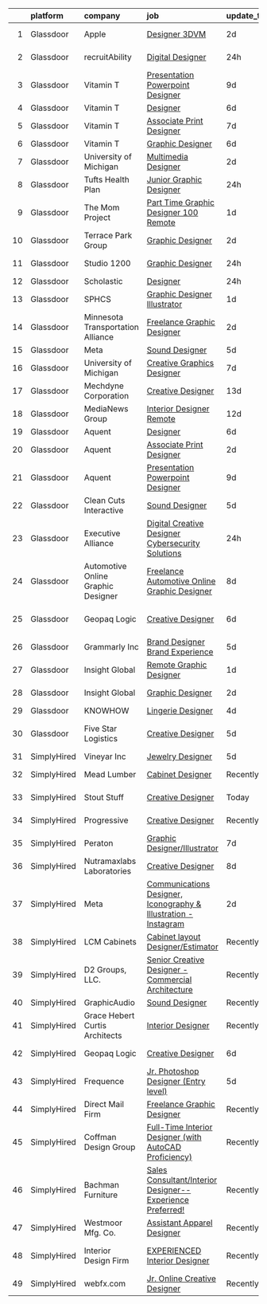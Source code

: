 

|    | platform    | company                            | job                                                                                                                                                                                                                                                                                                                                                                                                                                                                                                                                                                                                                                                                                                                                                                                                                                                                                                                                                                       | update_time   | location                    |
|---:|:------------|:-----------------------------------|:--------------------------------------------------------------------------------------------------------------------------------------------------------------------------------------------------------------------------------------------------------------------------------------------------------------------------------------------------------------------------------------------------------------------------------------------------------------------------------------------------------------------------------------------------------------------------------------------------------------------------------------------------------------------------------------------------------------------------------------------------------------------------------------------------------------------------------------------------------------------------------------------------------------------------------------------------------------------------|:--------------|:----------------------------|
|  1 | Glassdoor   | Apple                              | [Designer  3DVM](https://www.glassdoor.com/partner/jobListing.htm?pos=129&ao=1136043&s=58&guid=00000182afbad608948d069c7a3be350&src=GD_JOB_AD&t=SR&vt=w&cs=1_693d7ac6&cb=1660805633875&jobListingId=1008071542677&jrtk=3-0-1ganrllh82p8t001-1ganrllho2g8u000-623c9fb11d25391f-)                                                                                                                                                                                                                                                                                                                                                                                                                                                                                                                                                                                                                                                                                           | 2d            | Cupertino, CA               |
|  2 | Glassdoor   | recruitAbility                     | [Digital Designer](https://www.glassdoor.com/partner/jobListing.htm?pos=107&ao=1110586&s=58&guid=00000182afbad608948d069c7a3be350&src=GD_JOB_AD&t=SR&vt=w&ea=1&cs=1_28f5d684&cb=1660805633872&jobListingId=1008076562192&cpc=6193B0C32834B022&jrtk=3-0-1ganrllh82p8t001-1ganrllho2g8u000-84f7aba4a536d701--6NYlbfkN0CGG9KWCDlpnNsyBDyIiP_Q0811kl3MMa1wmNp0I1WtkTaTZU1gJWaiKEGe9oYuZ3B6YAoH_Bgr2TD3KjgDmiHUOhKiKP4NWpcFQBTraWpSjZqfkSRyLtUPyu-Aqai5mIQd7y0kWZVt_6ww7vSofiA2oQj8SlSMptj0ggTaq51RLEh50rfiPSDOFe5oJ5_cUNwr7GIGDCTvhhkkTb04vTYZjfgjMRBXv8vdO8yioJiv-ZO-LwnoBQqqAf02Oj6bp1SYasRzJ9r7Z4S6IvRDkE7Y_uKlDUpQ4lT7Uthfyevh2IOBI8_2TFPizoXrnzDpZpNnlbDDEltVUcp7_3wgN5w--XmHg6ct-bFC-f7DdGNWTGADcHUfbdgJsvZ0W0wqnnfIpQDcg4983WF_OlNcTOGxae-Dzu-oyQVjIr0p4GTTGADCazGTAF4JiHef-I8GCQUoWbmOZRjJvd-Th069BnIgtczsMIp13ihDZKPMWxYLguXx7lxP6EjGPGGVwoiHWfiLMsTAighzsJUvXF-cS6e1)                                                                                               | 24h           | Leander, TX                 |
|  3 | Glassdoor   | Vitamin T                          | [Presentation   Powerpoint Designer](https://www.glassdoor.com/partner/jobListing.htm?pos=113&ao=1110586&s=58&guid=00000182afbad608948d069c7a3be350&src=GD_JOB_AD&t=SR&vt=w&cs=1_d515ef18&cb=1660805633874&jobListingId=1008060440907&cpc=FB7E4A1762AE5BEC&jrtk=3-0-1ganrllh82p8t001-1ganrllho2g8u000-7b125b6b6891fb07--6NYlbfkN0DMrcEu7yrtATojKJA7cEzGQ3FdRGWLh0CZQInL4ECGI6k5tN82kdM0cJmh4vC7Ggg4SHAspzko-y_G6PS2Oo9RHeR2BOLdDx4Oruep3pZDaiDQn5e4aDrmx7JJJjymfqOfiEVOHXjXgZhAc887K4GFUufqTYIoc9RhEJjXorDCCFM6xSfd-GlPnjtoF9GkZP0jW-UqZsK-wIoH3ZEbqMD7BaMO_7YNYwoWxYgWHIrv6hy_NVGd8fp7Lm0bLUF7Xt0oAhxM_t6cVCLGssaF00n8dmJxBnQo4L5vA1hvLwsT3DeO7vYtosjO_aIueBKV7lZodi5L6ADeJnlRVr8eV_MUn76xCAWqQoDbod9oyrF7zHGPCPVyNuktXr-TtQPXOvhHjZ7UQoYqCE4lm7uFbuhVlWzocBXt9FQo_f1PpwWYAbEfwvWTao9MfkOGMmBN57xd_gX-518Gnf9m4qHZSoiRqigM43-DZKVRJwVTPQq2Ag%3D%3D)                                                                                                                      | 9d            | Dallas, TX                  |
|  4 | Glassdoor   | Vitamin T                          | [Designer](https://www.glassdoor.com/partner/jobListing.htm?pos=110&ao=1110586&s=58&guid=00000182afbad608948d069c7a3be350&src=GD_JOB_AD&t=SR&vt=w&cs=1_206f4e3e&cb=1660805633873&jobListingId=1008067123848&cpc=334ABAF5D42DC775&jrtk=3-0-1ganrllh82p8t001-1ganrllho2g8u000-e8bbcd048685fe7b--6NYlbfkN0DMrcEu7yrtATojKJA7cEzGQ3FdRGWLh0CZQInL4ECGI6k5tN82kdM0OKoro5eXmjqyzEVUZnlHG5W5HgnjTC88c-rcu1gh7x9eskjIywpRYjw4aPvuzrFE_U9arxAWHvN-40LF8fAsb7feK6r0Bueh0bE4oowYdzlMtoGhnjVvnQJ1LHA7nccMjlIo7l9jyBpURPqONWXD0fwPlXbMrmIQDjDl38teio-RIPPd8SnBm3_4gCb_yJLknvpOwWTjZpY-CqLJBMHv86Yy4Ww7FcTX67ctEbwITNvwppvJlD5Rsy5Ak1IFKrzLoObW4paYaahf6pGDgr23rGe6_idic47ND4kAlC0MsQt4DMRYscs_1vUxH8UDK_g-jfZjVc7XiKVUb7H7HpATdutGAmh_AtxDJDIxfPwaO2iqplGPXpK74ZKbgvfXygI9KwibB-wt6CKEz8DsdWsdzlLJzCDJo1IRP91FrlMOnwo%3D)                                                                                                                                                              | 6d            | Remote                      |
|  5 | Glassdoor   | Vitamin T                          | [Associate Print Designer](https://www.glassdoor.com/partner/jobListing.htm?pos=116&ao=1110586&s=58&guid=00000182afbad608948d069c7a3be350&src=GD_JOB_AD&t=SR&vt=w&cs=1_ee3e80ea&cb=1660805633874&jobListingId=1008065785605&cpc=334ABAF5D42DC775&jrtk=3-0-1ganrllh82p8t001-1ganrllho2g8u000-3f2075a96d992cd4--6NYlbfkN0DMrcEu7yrtATojKJA7cEzGQ3FdRGWLh0CZQInL4ECGI6k5tN82kdM0OKoro5eXmjocCna2NqwWn_wGiL8oa93vyqBb6CrLsyOu5N_lpWo9JtVIEeGDe-5WXNYuIyTNJ-n9EiyV0UVL-NkVPQMr3qvrhELkXi4do3yxyKmhb9f3Fz98BHtUSnaO4GOM5mVRw0IyIQVXFFt81iMu65R4gtidj1RaWk8HuXtUz2wMovftN7fBnGzDLLEPx5vkRopnCbV3T3y8TSPFc2vDACbR3gGtGkIwCTB9ZCWxU8MM9tfWWjFie6kfWU1SORA3WOjXOkbL06GhRKzqiWXM9y-WFeW7fQ60Q0rJzHAXsKvCO6uqFj_paXk3JBF7cjbqwiXYWpIWOgP4-LK37h4KqSvpYZk4pz-ZQG51tACkAJNkAkVfb0EocjsoUR_SlO3RqaL9p2dVDpLncXEygJFMaG-zttJ5zVlHSvCsnnI%3D)                                                                                                                                              | 7d            | Remote                      |
|  6 | Glassdoor   | Vitamin T                          | [Graphic Designer](https://www.glassdoor.com/partner/jobListing.htm?pos=111&ao=1110586&s=58&guid=00000182afbad608948d069c7a3be350&src=GD_JOB_AD&t=SR&vt=w&cs=1_c7c8d1b9&cb=1660805633873&jobListingId=1008067438895&cpc=334ABAF5D42DC775&jrtk=3-0-1ganrllh82p8t001-1ganrllho2g8u000-aa8d4b2969764c0a--6NYlbfkN0DMrcEu7yrtATojKJA7cEzGQ3FdRGWLh0CZQInL4ECGI6k5tN82kdM0OKoro5eXmjqX99AmRX3Yw8ylM-wLnEvZqG-uz_R90RAnifz3vfQyi2zn8L0YdWanDjOweLKNtRuRAJV6LSBD2l1AgUfzcx6YopJLBYgVGW_Eo8j9UQBVvPGRP9VJOd_ctkMlHlvZ3RdoKS3Q_A_TPIV5naYt1lR3fLAj7taTxkFXmb_YGh9fYmWv74irToCHDqZZYIHXH-BTyNfiLLCJ2X74CzUvGVghTjUQWHXd-y8aQXFsesN0o6v1PTKLuoUWqoEM3TwSSJ7aPUcEQfU3oQGXoABmr41VyQERal_ZoHmVZ6Xgtn7A_sTHlm7SUYu5dGkbPTPLwvQ8oPdtvgYyoms_1D6NA2MjhOFCdGOawYJe3aJIfNfytjncQ3R0x9ho6yPAt51rWBLFLRF389dDhWnDqeKaseIBDtJgbs8HgoQ%3D)                                                                                                                                                      | 6d            | Remote                      |
|  7 | Glassdoor   | University of Michigan             | [Multimedia Designer](https://www.glassdoor.com/partner/jobListing.htm?pos=119&ao=1136043&s=58&guid=00000182afbad608948d069c7a3be350&src=GD_JOB_AD&t=SR&vt=w&cs=1_f330bbe7&cb=1660805633874&jobListingId=1008072860964&jrtk=3-0-1ganrllh82p8t001-1ganrllho2g8u000-939011b31acd5eb7-)                                                                                                                                                                                                                                                                                                                                                                                                                                                                                                                                                                                                                                                                                      | 2d            | Ann Arbor, MI               |
|  8 | Glassdoor   | Tufts Health Plan                  | [Junior Graphic Designer](https://www.glassdoor.com/partner/jobListing.htm?pos=118&ao=1136043&s=58&guid=00000182afbad608948d069c7a3be350&src=GD_JOB_AD&t=SR&vt=w&cs=1_b286d795&cb=1660805633874&jobListingId=1008076584296&jrtk=3-0-1ganrllh82p8t001-1ganrllho2g8u000-7dde6f76d0b004b1-)                                                                                                                                                                                                                                                                                                                                                                                                                                                                                                                                                                                                                                                                                  | 24h           | Remote                      |
|  9 | Glassdoor   | The Mom Project                    | [Part Time Graphic Designer  100  Remote ](https://www.glassdoor.com/partner/jobListing.htm?pos=106&ao=1110586&s=58&guid=00000182afbad608948d069c7a3be350&src=GD_JOB_AD&t=SR&vt=w&cs=1_073addf8&cb=1660805633872&jobListingId=1008074275055&cpc=FA84DF7EA1EC2398&jrtk=3-0-1ganrllh82p8t001-1ganrllho2g8u000-330ebd277f8126b8--6NYlbfkN0BDp_epf89aHDQhKpPegNJQ_ldQpEFZQsM9OcONMGxWx6pU56EKHF58QjVdAUvn2gX7La79Eyvjo0EYVnD72n8EaWrNnGwFGjAghniODtMkO-hKY88_AQtjaniY-Nm79hJJ9Ujq8EX508Fc0VbdHan5vkkbmIkPK6GbLeoeEJuIUQnP4Ew5ld3OSE543pFOD1BIW9AszybvxgM5LWvyZYYRNLZ988ZFjZMsqpHxQPd1sl29OA6dLkFAMPVk-H1as90iqyXY1mYMScvfi4iryYoJy934j4eMiO3JGda7Ad1fhsdnWg9x9htSnknGnQZCYlAhH05gufQM4TS9S7d8Bs65SgQQN29jF8KJoB1T4oLZNrDJKNcMRb2ZXNKWXBq0k6qzlLucjiqr0Hw5vzfULZEOFaOHxo5BK3kB36kZv78akcNZMjYbu89PFyFtqFipIHtX0F1S6apSQgeW4RVsSmhY3U-Eod5Kycah28_zLk7zZpfLNNBe6jlXWuNdfJibzeI7bX52hqwNluobXhzO2VbEnZsm-lqFqo5mib7gdqhe6mJy__FfBYqJLeWOvydyG6X5UE8qGq4lwQ%3D%3D)                | 1d            | Remote                      |
| 10 | Glassdoor   | Terrace Park Group                 | [Graphic Designer](https://www.glassdoor.com/partner/jobListing.htm?pos=101&ao=1110586&s=58&guid=00000182afbad608948d069c7a3be350&src=GD_JOB_AD&t=SR&vt=w&ea=1&cs=1_bfcf3ed8&cb=1660805633871&jobListingId=1008071771163&cpc=F583A5AE0DDDFE3A&jrtk=3-0-1ganrllh82p8t001-1ganrllho2g8u000-1d00a75cd6ac082a--6NYlbfkN0Bo_CM2a8GgFIiw_-9fb5ug3xmG_MFCzpxBl7ntROtVZTUTxHtYlRzz3lw_bP8ctj5GdDi05X6UjoVBm9mDJGIGWdcVjIqK8pDDmJmd-nspBUEUl_wy8LI9qwPmmidA7fEAc2HS7zcIM2VU1Lo_Z70hDIeXVdpCHNHoxpNIJTTu-2WsIY3EVyCX3PRbQ8PWsN-DRCYD9l9w7GT0KvYvGnBpcuzT1QJvE78D0a-vDi9_0NCXTZNffozzrsXkG9hFn41axhP83f4FwQ8gmrFjZOSuziu2h8BavPQLH_l1BgFjDSZJK1X1hJ4CboGHd4l5IqOCZPsCy4if-rm-06i_yhlTvNWajetK-4i2I5rFwV__UmKByERqdBpWyOV7wv4Rwhc5oy4uUcN-SKktksy2shZ-mUsjTrdFzH7genuYO_cNn4t0QadAzXRa-jfJMegjYzIqmWAmAjw3nxoiIJYyWKGK4KKpj5b84E1NDaMmriQVgfUxY3Ni1clP)                                                                                                                               | 2d            | Remote                      |
| 11 | Glassdoor   | Studio 1200                        | [Graphic Designer](https://www.glassdoor.com/partner/jobListing.htm?pos=121&ao=1136043&s=58&guid=00000182afbad608948d069c7a3be350&src=GD_JOB_AD&t=SR&vt=w&ea=1&cs=1_c42abdf3&cb=1660805633875&jobListingId=1008076499242&jrtk=3-0-1ganrllh82p8t001-1ganrllho2g8u000-27a5acb974c1b6ef-)                                                                                                                                                                                                                                                                                                                                                                                                                                                                                                                                                                                                                                                                                    | 24h           | Millburn, NJ                |
| 12 | Glassdoor   | Scholastic                         | [Designer](https://www.glassdoor.com/partner/jobListing.htm?pos=128&ao=1136043&s=58&guid=00000182afbad608948d069c7a3be350&src=GD_JOB_AD&t=SR&vt=w&cs=1_7806ec79&cb=1660805633875&jobListingId=1008077088656&jrtk=3-0-1ganrllh82p8t001-1ganrllho2g8u000-26289974226b13d3-)                                                                                                                                                                                                                                                                                                                                                                                                                                                                                                                                                                                                                                                                                                 | 24h           | Florida                     |
| 13 | Glassdoor   | SPHCS                              | [Graphic Designer Illustrator](https://www.glassdoor.com/partner/jobListing.htm?pos=105&ao=1110586&s=58&guid=00000182afbad608948d069c7a3be350&src=GD_JOB_AD&t=SR&vt=w&ea=1&cs=1_5c9b852e&cb=1660805633871&jobListingId=1008074283382&cpc=3DB599BF2F4828F0&jrtk=3-0-1ganrllh82p8t001-1ganrllho2g8u000-2a72cb7d6b3f9410--6NYlbfkN0Bi-g4OEguhQEx4pjzkmulzkFDPdVMQm6g82nLRMcVRUF5sKbzF-Q1eYkv0t9mq9R9KH19frlOITwmoHFU-9TEn7vGqjbj77RxIrSR7VdncGUwsi2Sm9TVJaiF0W9z9xa2ZMicEFrvtAL3-AW67ZvlXtTNXImf8kei1TlJFA8fYZL9-hLHSJBC9XB7HO-2M2na0Nnsr79j-Uc2vG_UvxZPpzVIP4eAu7aOMV9dmpzYLndLCa9FA6etdL2_h29tCBVQwO_H9MS6YDPfuQuCInNVT5LazeekUkQ2kZS1Ldp8KoWFLYmo2mhy1Gj2tasNAuEqlL16D67FXto6sLRSzEb5UBUw6EyUVCYuMtZhugJRS0gHo4f4dUaYze7Lpo5jzhXr3YUZOsNwMTAePcNp8v-cyzsMW0SXUSHUq7DMViXVHxrM__NtVTSPwwl3DseQTQ9dHS4sRdkoXUqYpOUO7lvgu-Rdog9U-lGlGKgXEjeHCysGNd15W-LgyC6w8S7mqaBI%3D)                                                                                                     | 1d            | Remote                      |
| 14 | Glassdoor   | Minnesota Transportation Alliance  | [Freelance Graphic Designer](https://www.glassdoor.com/partner/jobListing.htm?pos=102&ao=1110586&s=58&guid=00000182afbad608948d069c7a3be350&src=GD_JOB_AD&t=SR&vt=w&ea=1&cs=1_0b2289ed&cb=1660805633871&jobListingId=1008072021895&cpc=2CAED5C921A5F994&jrtk=3-0-1ganrllh82p8t001-1ganrllho2g8u000-ee6ff1d4bb3c0db0--6NYlbfkN0AYIUAOTS_slK1hxyk2KdLG8WZHXXsjSj694b9_x2q8aXeLO7nns8aawagvYkuNcE8mgQMH7ipWWSgfauYF0FYvvlKAuSQlWWdLSDic2zZNiIlWNgiV-y_X91g2oOa1y8PkvIVX_8Tm-MsWj2oe7qW1n_JzxOLrZtKmGNOEGiH7NuvHKyygc-IzGXipqWHXCEH9DGX16UBv9cx7SyQ_QCJgUUOXgVe5zBYX2S5WqEE67cGNQ1uyIxDvOraPNTeI2H0cPOgx7L25nWkok8Sgq44L3wkcug6U8RORR_6l7k7-7f-LZDB_CJNvhfwKKTKK8o-5zWdEzg-X4cavvW_He-opD-MMdmej6r36NhLbFU1mqo6xxi2ZZhzGWlPWFPEDOT9qFrk3gppCSytiv1W2zjAC9GFk2TxZEjUC4HuV1bqgMz-siQWnkO8nTf2GOqjSswt7v_y85qrzvkJxzmePyQG3Y4wBwY9GjPVT9CgN7lZblh5th4ag36Rm)                                                                                                                     | 2d            | Remote                      |
| 15 | Glassdoor   | Meta                               | [Sound Designer](https://www.glassdoor.com/partner/jobListing.htm?pos=126&ao=1136043&s=58&guid=00000182afbad608948d069c7a3be350&src=GD_JOB_AD&t=SR&vt=w&cs=1_c655867a&cb=1660805633875&jobListingId=1008068607284&jrtk=3-0-1ganrllh82p8t001-1ganrllho2g8u000-994aa574a818d0ec-)                                                                                                                                                                                                                                                                                                                                                                                                                                                                                                                                                                                                                                                                                           | 5d            | Remote                      |
| 16 | Glassdoor   | University of Michigan             | [Creative Graphics Designer](https://www.glassdoor.com/partner/jobListing.htm?pos=122&ao=1136043&s=58&guid=00000182afbad608948d069c7a3be350&src=GD_JOB_AD&t=SR&vt=w&cs=1_61b79b96&cb=1660805633875&jobListingId=1008065687842&jrtk=3-0-1ganrllh82p8t001-1ganrllho2g8u000-6242c3230d8dd0e6-)                                                                                                                                                                                                                                                                                                                                                                                                                                                                                                                                                                                                                                                                               | 7d            | Ann Arbor, MI               |
| 17 | Glassdoor   | Mechdyne Corporation               | [Creative Designer](https://www.glassdoor.com/partner/jobListing.htm?pos=130&ao=1136043&s=58&guid=00000182afbad608948d069c7a3be350&src=GD_JOB_AD&t=SR&vt=w&ea=1&cs=1_ccbe2f4a&cb=1660805633875&jobListingId=1008053541596&jrtk=3-0-1ganrllh82p8t001-1ganrllho2g8u000-e1701add8073a21d-)                                                                                                                                                                                                                                                                                                                                                                                                                                                                                                                                                                                                                                                                                   | 13d           | Mountain View, CA           |
| 18 | Glassdoor   | MediaNews Group                    | [Interior Designer  Remote ](https://www.glassdoor.com/partner/jobListing.htm?pos=127&ao=1136043&s=58&guid=00000182afbad608948d069c7a3be350&src=GD_JOB_AD&t=SR&vt=w&ea=1&cs=1_4208c529&cb=1660805633875&jobListingId=1008055665163&jrtk=3-0-1ganrllh82p8t001-1ganrllho2g8u000-3cca9c3313ebc396-)                                                                                                                                                                                                                                                                                                                                                                                                                                                                                                                                                                                                                                                                          | 12d           | Chicago, IL                 |
| 19 | Glassdoor   | Aquent                             | [Designer](https://www.glassdoor.com/partner/jobListing.htm?pos=115&ao=1110586&s=58&guid=00000182afbad608948d069c7a3be350&src=GD_JOB_AD&t=SR&vt=w&cs=1_193ab125&cb=1660805633874&jobListingId=1008067092714&cpc=654405A9B1E0A9F5&jrtk=3-0-1ganrllh82p8t001-1ganrllho2g8u000-ac64986e2b4de6e5--6NYlbfkN0DMrcEu7yrtATojKJA7cEzGQ3FdRGWLh0CZQInL4ECGI9gD0Wolx9R2EDT7B77c2cQiCSnbCMQd_C_cLuDUtmt5n2aq-cPqxY8Jm8ZvfC8O7effs3tyA7wAgUar14u2AaVu0T8dKG3X8em2znhIB4hYljeJCSSTjzab9F-K2WdTRK-0vu_rGacgnl0DvbgZMqzmgQ4Ap6iDQdR90bB_zOIwkAGtftFrXo2hZOMF7N_cwoW9zZoW5aX1yV93ScsOMtTujN11RHeznAHqgILvIFNajy9vre09q7RjNuRrV7-C3ZTRlumfDKFSQX_78eiEAZ39VG6o1XQX93E8jnREH6pLQy5Y72By4qaxCHzCjarop4CakTtxKL89_7otwErMGAKr1yLzL_lgWq_lmDNfCsbBXey3nuGFGMU9FiYGaBtMN7_ZFC3jiYC2uy_4xvOQUkwR-YaDrAO8oDw79ePf2W56)                                                                                                                                                                            | 6d            | Remote                      |
| 20 | Glassdoor   | Aquent                             | [Associate Print Designer](https://www.glassdoor.com/partner/jobListing.htm?pos=108&ao=1110586&s=58&guid=00000182afbad608948d069c7a3be350&src=GD_JOB_AD&t=SR&vt=w&cs=1_fc64d2d5&cb=1660805633872&jobListingId=1008071958967&cpc=334ABAF5D42DC775&jrtk=3-0-1ganrllh82p8t001-1ganrllho2g8u000-00f356cc2357cb46--6NYlbfkN0DMrcEu7yrtATojKJA7cEzGQ3FdRGWLh0CZQInL4ECGI9gD0Wolx9R2EDT7B77c2cT3jsZRKD9cpf2kSZ8aJawxUGuPKwAXb6krssOLydSUOabMRWaagORXU-_kQyICX94AxzDdSMaltvHcbW16VRvCp3YuoA-VoKBJuiFGTVdItmlc4jxb0bgyehk_69mNxX5xut-TrNVpDnDL8xaA0Ue7qkfBkmdQblOaUKf-6mA5wNk9qxqfV0F0qu0-y2dGp1ErhfRvoGEA8d3JqnvdFJvVtA7LDuHPqpMRn1mpxDJeVaUrqntIvytCqTowpRW8YJmUTekxSjR4Q-AcJ_3t8aW7qXBn7Eo53UGZ3IGgA3dxqZ85TQAV5s41k_yHTnTWWJh_QZURhvYNF_AMv3jTm4mJuDde1ExyVAEGlVwg5Db1HoaiJWbcWRXocJ4L9y763DQExTI6AE7TEQLxzGHJgR46)                                                                                                                                                            | 2d            | Remote                      |
| 21 | Glassdoor   | Aquent                             | [Presentation   Powerpoint Designer](https://www.glassdoor.com/partner/jobListing.htm?pos=114&ao=1110586&s=58&guid=00000182afbad608948d069c7a3be350&src=GD_JOB_AD&t=SR&vt=w&cs=1_35f6ae8b&cb=1660805633874&jobListingId=1008060511774&cpc=6FC5BA77C9A4CD78&jrtk=3-0-1ganrllh82p8t001-1ganrllho2g8u000-0825ee02fb3b4752--6NYlbfkN0DMrcEu7yrtATojKJA7cEzGQ3FdRGWLh0CZQInL4ECGI9gD0Wolx9R2v-Aex0-GK06auykW-pqZnuDoAxGFJzIWpitkMI7AcCDFD4b6z2cDtyBa5ZlN8SnfQiXUBmFrFlbx2asWHAn4qTH_4DuPjejzzF93kV9AHRmFbAFys8G1VcM_FuOBZuSjNcxH8yhSm81WjDn-6KYY58U6TuIlso4RI29YmSJxPD9_M6AzJyrrjUKRIvu4ugvd4kydfvGC3gZ_ANmgMmB4EW9LElvPYBuXNShnGUg8WAdFA9sI1EIQd_ieg-9emlnIcCsZYsXFpwAPBLkpIyJ4z2Xb9cMYOvycUze9sckT7rXfW8CGe1IGfZgQBt6hUabcQgCzVp7OKP04CE32Ttyl1s1wR25U5qDvTLVs-kYkgmbgd45rYmtZIIM6mk5gzbZUGOHrXKFhhT3rlp41tApksQ%3D%3D)                                                                                                                                                      | 9d            | Dallas, TX                  |
| 22 | Glassdoor   | Clean Cuts Interactive             | [Sound Designer](https://www.glassdoor.com/partner/jobListing.htm?pos=103&ao=1110586&s=58&guid=00000182afbad608948d069c7a3be350&src=GD_JOB_AD&t=SR&vt=w&ea=1&cs=1_e1e104fc&cb=1660805633871&jobListingId=1008068462835&cpc=FAE5E775D180B2FB&jrtk=3-0-1ganrllh82p8t001-1ganrllho2g8u000-180f36a67d041096--6NYlbfkN0BdWmvb-rJl2QNnPZsqfom0WtyBpRDZD-qGOAPpXEAerX6a6oApLbNube8VIkmBRry4WGRoB0qsfFORcDwlv5J-Sd2QpNdWVPU3rpOKe16b-v51oCGYFn1Gg0GCh9sLO-2YemhZ2pKU_mGnQ6gmjy9PJXCZWcP9S85pmy_gMB17x15owpHU1MnjT43sqb3YyQDMtbN6UanXYfeZfxIMGF_Lw-b8sMWuuBBQ96vPR4arz_4NMefZOz7FDz79jjie9okax200VjPKRJHqJTr7A5dibYfsWoavA8HWM35oXap8dhJmyUOQ5JwRcxn3pcmTtnUYn_Quc7v3m-dGG12O_eVlc0Y7VDU9FheP1MFPhCynFh1w704wwzB-7sWsWwn7hG4F_9VtDqKh-RmhXcI7m3EHLKCxgN_BMSodMOAuigUP1K-Zvk1mWLoSzkOjs1vnegVS2iBSFieb9RYIMdmYBLP3W9PQbNRbQkY8RLDqUbt7uPbVfZ0-ZW17)                                                                                                                                 | 5d            | Remote                      |
| 23 | Glassdoor   | Executive Alliance                 | [Digital Creative Designer  Cybersecurity Solutions](https://www.glassdoor.com/partner/jobListing.htm?pos=104&ao=1110586&s=58&guid=00000182afbad608948d069c7a3be350&src=GD_JOB_AD&t=SR&vt=w&ea=1&cs=1_22a91aad&cb=1660805633871&jobListingId=1008077003313&cpc=9FFE37255B2C047E&jrtk=3-0-1ganrllh82p8t001-1ganrllho2g8u000-99962b6d6488a759--6NYlbfkN0CwzYGXvs7IoeNFs0Zh-VdXiH8J6jyQ3NSSlcfr-Qk_wxbHmGsP4nGx7LNB6r8l1gqHLaHTD8jwTRLBBP1qx1Mr0jXDkyiEX6JygfShoCK65xvyy3EMQ_zt1HgX-lgRR7_2o_TBwt6BzDnkgKBYIWt2BpqDdFjCAy75ZGyGoPLTeNJww8Aks2b2Wh1PpJ329tTIl9MNK9ft4K737j756DQRlClQ_QY-7dVZRtgvP6HK_IBjKFAl60kaxUIiLiJkmC0PUfajiWs68Pf0cvmtnhtBtRqA_U0doIKxeGRLL8kEv4sEt3Oj-1Ipn3rAcV9wGQi48x3lJ8VIwMy1nH-iorfoL-aatCurxnN04nSF73tM-_HC6FZ-8DjntBUiUeGpb3hfdII3iY3cfVfyqEvG-c8d8M2Nqkhtcd49So722YFY-pX5yd9vdHUcqqYTHK2GEHMc73Q_WuEGsxT_SARDYpbCQvTT8OSkTZGRrOuHIdLWLZ3WTaop-r7gLi8VYC-9Nyldoy625O3L_OPL0stliGRAgW33yrVp9zHb2h1kE0DA2FzRm_eDQIA3CSWyH9i1o3v7mXwLVo2MEA%3D%3D) | 24h           | New York, NY                |
| 24 | Glassdoor   | Automotive Online Graphic Designer | [Freelance Automotive Online Graphic Designer](https://www.glassdoor.com/partner/jobListing.htm?pos=112&ao=1110586&s=58&guid=00000182afbad608948d069c7a3be350&src=GD_JOB_AD&t=SR&vt=w&ea=1&cs=1_41c9c130&cb=1660805633874&jobListingId=1008062665826&cpc=32EE424DE2B657EB&jrtk=3-0-1ganrllh82p8t001-1ganrllho2g8u000-e6cba8c07fc3ce8d--6NYlbfkN0DErd5I9McD7cRkBvdvpgLNNu9G_nar-sNj4cKQCjkRCIjXfPSy6d0xbkvT_D_ecSKPU5kzDGHqsOjaScAUUXJUGrP7g0KKBrC0EO4e1OLVkrrVXnn7f-vdUbM7rPXDvMD-B57H2IXrZzXhxrBqvEGn4_HY80ZEM-UwUUpuvLDQnlVgBdCbn-mi4t41Tci38kxRzKerkzMDRjnqM5p6wb_JUiTulQVmZ1vmmr8-ieiww-AXWMHcRW3fCiA-Lv0t6b9Jvo4vkgpkVHGAs4cZW6GTl0wwRPrs5LVnAtgLf7RFZL67LruQ4y1IO9LgE9ex8m04HJXaLTEKzBQDKGiWnDUpe3-lJaBWxiFQ5SFWOEcUF6bCPL0tfWU7uEdBrs7-C2mPAi1zpyiG14CJrKbpstmKx_tYwgN1DFBwwDnfsnbwrqd8je_i5aSvRl75c2AwR7SbNdYMRKYHaYtsgs4YqjAUoVbZfSg9S9qNa5uNh-CIDEIpsOcMgx0KjpOB0z5fxENe4lC03RMP04dbFrwoNCvDFtIwbEbPsfI%3D)                                                     | 8d            | Remote                      |
| 25 | Glassdoor   | Geopaq Logic                       | [Creative Designer](https://www.glassdoor.com/partner/jobListing.htm?pos=124&ao=1136043&s=58&guid=00000182afbad608948d069c7a3be350&src=GD_JOB_AD&t=SR&vt=w&ea=1&cs=1_a86db3fb&cb=1660805633875&jobListingId=1008067175091&jrtk=3-0-1ganrllh82p8t001-1ganrllho2g8u000-c6086b1129f11c3c-)                                                                                                                                                                                                                                                                                                                                                                                                                                                                                                                                                                                                                                                                                   | 6d            | Ridgefield Park, Bergen, NJ |
| 26 | Glassdoor   | Grammarly  Inc                     | [Brand Designer  Brand Experience](https://www.glassdoor.com/partner/jobListing.htm?pos=125&ao=1136043&s=58&guid=00000182afbad608948d069c7a3be350&src=GD_JOB_AD&t=SR&vt=w&cs=1_6b23ea41&cb=1660805633875&jobListingId=1008069046197&jrtk=3-0-1ganrllh82p8t001-1ganrllho2g8u000-f80aa1f85966e5c9-)                                                                                                                                                                                                                                                                                                                                                                                                                                                                                                                                                                                                                                                                         | 5d            | Remote                      |
| 27 | Glassdoor   | Insight Global                     | [Remote Graphic Designer](https://www.glassdoor.com/partner/jobListing.htm?pos=109&ao=1110586&s=58&guid=00000182afbad608948d069c7a3be350&src=GD_JOB_AD&t=SR&vt=w&ea=1&cs=1_9fedad36&cb=1660805633873&jobListingId=1008074712810&cpc=F41FEAB56D215062&jrtk=3-0-1ganrllh82p8t001-1ganrllho2g8u000-fb366ee89e6fc0e8--6NYlbfkN0BKkHZu3wF05EeDimN_p6sYpKCMArvwa95YdH7UpkaBCkTAlOdu2lVgOjnIvSmYTqfdgaR_BWnDQExihk1U2JzHs5oQvI8sAJQzTyHbfsiQgVyC-EDoQSchdQFT8cHD93EpIKcat8Nf6HqkcKaW0PeTDGa0fltAZD0N4uBrCf135fxZ4BNnrG9IqfOziX9pDSHN75010bC1tmKREf824iiNlgecebKsaA_2UP39vDKKGzz1xqMb-_2l4pn9sTVtW8g6dtVq6ySFKdS2tBG7vu8dPdkZL14bwzKFADKmLQuEQ3ofM68Vfr-4VO_us6OHaeSLEIE0jE5YU2k78mcNjhgfm3OQCsLV1_QDJZgY4Bt2RVe1rFZgM42H-t83BQtHyfLj4_o_ZHnaNM1tAb1PeCGjpJJ8tjU5QABPMz71WjQFi6tHvX7CBDmTXvwgyEqpXc7fERo2k2jQ1T7fIaYkZ3LBKcdFbTwFrCRN8FBRhGSn4P-_7zmVZfRRHpo38tHojB3ivQ04s1bt6Q%3D%3D)                                                                                            | 1d            | Remote                      |
| 28 | Glassdoor   | Insight Global                     | [Graphic Designer](https://www.glassdoor.com/partner/jobListing.htm?pos=117&ao=1110586&s=58&guid=00000182afbad608948d069c7a3be350&src=GD_JOB_AD&t=SR&vt=w&ea=1&cs=1_c9a99d00&cb=1660805633874&jobListingId=1008072469756&cpc=9908D8D4413DBB8A&jrtk=3-0-1ganrllh82p8t001-1ganrllho2g8u000-94bc4dfec7494e9c--6NYlbfkN0BKkHZu3wF05EeDimN_p6sYpKCMArvwa95YdH7UpkaBCuXZAtggzO9lWFPdGsiWEnWoZKOtGEPRM2VDjm19OBMzX7uidoA9K6x6e119oZHhSg-cTAe1kYo1YZr0R8xgKo_Nm_6Iax-6L00BR3UBTLOWYv6fNRwXUwiMpRoMu4HTQtFGovdlvFxlR8XhnDwa19PDaqXFu5ypf1XdjSek_jFRxMRnnQAcnmCmQpTC8zvFpb09UIbKjT_G7DmP0alvC_KwTidfd7wMtZiPQSX-970pdk5uCj1_dtA5yaDdTM9ODhQHkIiUVJWKdpNWBLedYELr-LO0-uIW2k7CmT8c6RpFBNlXZvqH-ie1mKXmtxPtVq3qx5vDG4jU274JPNy9Ef8mPW7A4IGLxxQq4inFVFHcs_P1O981LvJPPF0yh2Tg5KfQ1u8h1oUOklqd0cdI3vJBmYNACuTSQBm4OUtPmnFqZSYqw-FmPC4vvgUT9xauYrPJoktzUKHidWlEz8xNP9oL4Mf2EsBR1A%3D%3D)                                                                                                   | 2d            | San Ramon, CA               |
| 29 | Glassdoor   | KNOWHOW                            | [Lingerie Designer](https://www.glassdoor.com/partner/jobListing.htm?pos=123&ao=1136043&s=58&guid=00000182afbad608948d069c7a3be350&src=GD_JOB_AD&t=SR&vt=w&ea=1&cs=1_c8da5f52&cb=1660805633875&jobListingId=1008070072396&jrtk=3-0-1ganrllh82p8t001-1ganrllho2g8u000-b10474303caeb3ad-)                                                                                                                                                                                                                                                                                                                                                                                                                                                                                                                                                                                                                                                                                   | 4d            | Remote                      |
| 30 | Glassdoor   | Five Star Logistics                | [Creative Designer](https://www.glassdoor.com/partner/jobListing.htm?pos=120&ao=1136043&s=58&guid=00000182afbad608948d069c7a3be350&src=GD_JOB_AD&t=SR&vt=w&ea=1&cs=1_550c9301&cb=1660805633874&jobListingId=1008068950714&jrtk=3-0-1ganrllh82p8t001-1ganrllho2g8u000-01125f4d17e936b9-)                                                                                                                                                                                                                                                                                                                                                                                                                                                                                                                                                                                                                                                                                   | 5d            | Ridgefield Park, Bergen, NJ |
| 31 | SimplyHired | Vineyar Inc                        | [Jewelry Designer](https://www.simplyhired.com/job/AtL1NnpSpGH7hBiYPPnF9O9hplf2cxYsivdjvqPLFWsuEOIVkX6ONA?q=creative+designer)                                                                                                                                                                                                                                                                                                                                                                                                                                                                                                                                                                                                                                                                                                                                                                                                                                            | 5d            | Remote                      |
| 32 | SimplyHired | Mead Lumber                        | [Cabinet Designer](https://www.simplyhired.com/job/RTmvH5muGADe0-gnzbxrNdGeiCnk1jVXCtS1wr-snSwBqGSmbbArmw?q=creative+designer)                                                                                                                                                                                                                                                                                                                                                                                                                                                                                                                                                                                                                                                                                                                                                                                                                                            | Recently      | Beatrice, NE                |
| 33 | SimplyHired | Stout Stuff                        | [Creative Designer](https://www.simplyhired.com/job/p2y3IXzjioVxf6klW9mJ47LaFceGDOEj3dhRP20FbmixKNThnHjNvw?q=creative+designer)                                                                                                                                                                                                                                                                                                                                                                                                                                                                                                                                                                                                                                                                                                                                                                                                                                           | Today         | Bentonville, AR             |
| 34 | SimplyHired | Progressive                        | [Creative Designer](https://www.simplyhired.com/job/P5V0LA5lhCVA91nvII-JnFpV-MXmV5ksnqbn7P47PgR9l0cPJCGCCQ?q=creative+designer)                                                                                                                                                                                                                                                                                                                                                                                                                                                                                                                                                                                                                                                                                                                                                                                                                                           | Recently      | United States               |
| 35 | SimplyHired | Peraton                            | [Graphic Designer/Illustrator](https://www.simplyhired.com/job/qPgY2eAAXeFVDClMPiv6aQ7SNQJC_3pr_mCUUoX7ucxkvEQHNHj-lA?q=creative+designer)                                                                                                                                                                                                                                                                                                                                                                                                                                                                                                                                                                                                                                                                                                                                                                                                                                | 7d            | Chantilly, VA               |
| 36 | SimplyHired | Nutramaxlabs Laboratories          | [Creative Designer](https://www.simplyhired.com/job/KTAkEDjWo4BDtZT_yBNAqq-27iOfTmRK95P1NXYPpHlJ8W3OHVxXUw?q=creative+designer)                                                                                                                                                                                                                                                                                                                                                                                                                                                                                                                                                                                                                                                                                                                                                                                                                                           | 8d            | Lancaster, SC               |
| 37 | SimplyHired | Meta                               | [Communications Designer, Iconography & Illustration - Instagram](https://www.simplyhired.com/job/UA3cemSY52K-s43oo8Z5jPtFXNweeSWGTd13OpxNA5fBIUL4krZI3Q?q=creative+designer)                                                                                                                                                                                                                                                                                                                                                                                                                                                                                                                                                                                                                                                                                                                                                                                             | 2d            | Remote                      |
| 38 | SimplyHired | LCM Cabinets                       | [Cabinet layout Designer/Estimator](https://www.simplyhired.com/job/DGSlfiUPWVOU_IlQXYWu3NE8c65_nAMngwGpdSuOIPTgYpGha4wvXw?q=creative+designer)                                                                                                                                                                                                                                                                                                                                                                                                                                                                                                                                                                                                                                                                                                                                                                                                                           | Recently      | Monroe, WA                  |
| 39 | SimplyHired | D2 Groups, LLC.                    | [Senior Creative Designer - Commercial Architecture](https://www.simplyhired.com/job/Yzphuvu4v4KIeGAg97r-GC4K2aaGuq7WuIAfSSpOBYl9P_dmzDtnLw?q=creative+designer)                                                                                                                                                                                                                                                                                                                                                                                                                                                                                                                                                                                                                                                                                                                                                                                                          | Recently      | King of Prussia, PA         |
| 40 | SimplyHired | GraphicAudio                       | [Sound Designer](https://www.simplyhired.com/job/tpxG3u0VMzCKteQYdKolpCqGoSBv-BSP6-ugLnAgXYs5lOtcbAckwg?q=creative+designer)                                                                                                                                                                                                                                                                                                                                                                                                                                                                                                                                                                                                                                                                                                                                                                                                                                              | Recently      | Remote                      |
| 41 | SimplyHired | Grace Hebert Curtis Architects     | [Interior Designer](https://www.simplyhired.com/job/P4uYYbTk44YufM37BPFLKpQnRPhgT-TJJnBVKOfPULdXvverRsfOJA?q=creative+designer)                                                                                                                                                                                                                                                                                                                                                                                                                                                                                                                                                                                                                                                                                                                                                                                                                                           | Recently      | New Orleans, LA             |
| 42 | SimplyHired | Geopaq Logic                       | [Creative Designer](https://www.simplyhired.com/job/OWAjllg1cO-gbobrQzNdeQ3OQiErhAj_4aNspULCBlQcvTm99Pz67w?q=creative+designer)                                                                                                                                                                                                                                                                                                                                                                                                                                                                                                                                                                                                                                                                                                                                                                                                                                           | 6d            | Ridgefield Park, NJ         |
| 43 | SimplyHired | Frequence                          | [Jr. Photoshop Designer (Entry level)](https://www.simplyhired.com/job/xTWYgcxs-MGipgF-C8xs3s4d3yLHkI8xoAtvKZaBwhzBiO3S7igRyA?q=creative+designer)                                                                                                                                                                                                                                                                                                                                                                                                                                                                                                                                                                                                                                                                                                                                                                                                                        | 5d            | Remote                      |
| 44 | SimplyHired | Direct Mail Firm                   | [Freelance Graphic Designer](https://www.simplyhired.com/job/UAWAJO5Zuoq_05Sn5bB89OQBH5fsmBfgLGyALbbesiMObR8UsXk4rw?q=creative+designer)                                                                                                                                                                                                                                                                                                                                                                                                                                                                                                                                                                                                                                                                                                                                                                                                                                  | Recently      | Remote                      |
| 45 | SimplyHired | Coffman Design Group               | [Full-Time Interior Designer (with AutoCAD Proficiency)](https://www.simplyhired.com/job/Xx7hJsbn6OIObeoohRD70Y4VdH0y_sC279UDSdlsem1MGWNh8Uj_rg?q=creative+designer)                                                                                                                                                                                                                                                                                                                                                                                                                                                                                                                                                                                                                                                                                                                                                                                                      | Recently      | Naples, FL                  |
| 46 | SimplyHired | Bachman Furniture                  | [Sales Consultant/Interior Designer-- Experience Preferred!](https://www.simplyhired.com/job/6TuJt7dhkjzybzgT-N8n2n4rIMgK9cfgACJfhp90n_CRte5UgeCTFg?q=creative+designer)                                                                                                                                                                                                                                                                                                                                                                                                                                                                                                                                                                                                                                                                                                                                                                                                  | Recently      | Milwaukee, WI               |
| 47 | SimplyHired | Westmoor Mfg. Co.                  | [Assistant Apparel Designer](https://www.simplyhired.com/job/3-qQR_iWdGlfgBhKQnHy-_lJijUyW326npG0KqzTOVwf5lx6wxePtA?q=creative+designer)                                                                                                                                                                                                                                                                                                                                                                                                                                                                                                                                                                                                                                                                                                                                                                                                                                  | Recently      | Fort Worth, TX              |
| 48 | SimplyHired | Interior Design Firm               | [EXPERIENCED Interior Designer](https://www.simplyhired.com/job/ZSEZahUlypSTxF76f6177d0_Iv_IOHD-b3SR4meFGoJTFg3-RAe-Sw?q=creative+designer)                                                                                                                                                                                                                                                                                                                                                                                                                                                                                                                                                                                                                                                                                                                                                                                                                               | Recently      | San Antonio, TX             |
| 49 | SimplyHired | webfx.com                          | [Jr. Online Creative Designer](https://www.simplyhired.com/job/l00rfo10jehYsoIU4bQIxrQeTnK37GoBZEtfSMqKK9_S5znFe70Qqw?q=creative+designer)                                                                                                                                                                                                                                                                                                                                                                                                                                                                                                                                                                                                                                                                                                                                                                                                                                | Recently      | Harrisburg, PA              |